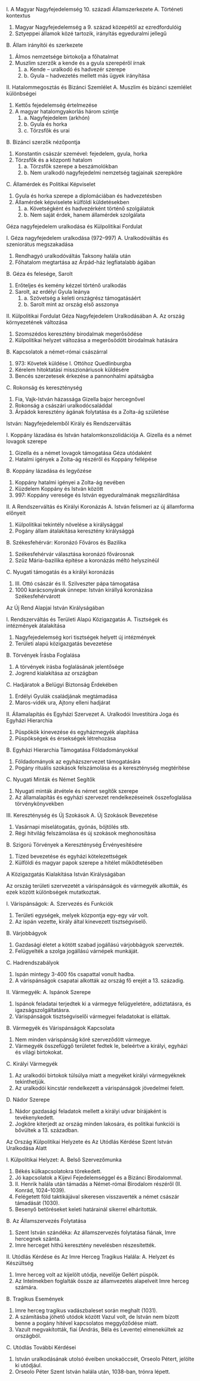   
I. A Magyar Nagyfejedelemség 10. századi Államszerkezete
A. Történeti kontextus
1. Magyar Nagyfejedelemség a 9. század közepétől az ezredfordulóig
2. Sztyeppei államok közé tartozik, irányítás egyeduralmi jellegű

B. Állam irányítói és szerkezete 
1. Álmos nemzetsége birtokolja a főhatalmat
2. Muszlim szerzők a kende és a gyula szerepéről írnak 
	1. a. Kende – uralkodó és hadvezér szerepe 
	2. b. Gyula – hadvezetés mellett más ügyek irányítása

II. Hatalommegosztás és Bizánci Szemlélet 
A. Muszlim és bizánci szemlélet különbségei 
1. Kettős fejedelemség értelmezése 
2. A magyar hatalomgyakorlás három szintje 
	1. a. Nagyfejedelem (arkhón) 
	2. b. Gyula és horka 
	3. c. Törzsfők és urai

B. Bizánci szerzők nézőpontja 
1. Konstantin császár szemével: fejedelem, gyula, horka 
2. Törzsfők és a központi hatalom 
	1. a. Törzsfők szerepe a beszámolókban 
	2. b. Nem uralkodó nagyfejedelmi nemzetség tagjainak szerepköre

C. Államérdek és Politikai Képviselet 
1. Gyula és horka szerepe a diplomáciában és hadvezetésben 
2. Államérdek képviselete külföldi küldetésekben 
	1. a. Követségként és hadvezérként történő szolgálatok
	2. b. Nem saját érdek, hanem államérdek szolgálata

Géza nagyfejedelem uralkodása és Külpolitikai Fordulat

I. Géza nagyfejedelem uralkodása (972–997)
A. Uralkodóváltás és szeniorátus megszakadása 
1. Rendhagyó uralkodóváltás Taksony halála után 
2. Főhatalom megtartása az Árpád-ház legfiatalabb ágában

B. Géza és felesége, Sarolt 
1. Erőteljes és kemény kézzel történő uralkodás 
2. Sarolt, az erdélyi Gyula leánya 
	1. a. Szövetség a keleti országrész támogatásáért 
	2. b. Sarolt mint az ország első asszonya

II. Külpolitikai Fordulat Géza Nagyfejedelem Uralkodásában 
A. Az ország környezetének változása 
1. Szomszédos keresztény birodalmak megerősödése 
2. Külpolitikai helyzet változása a megerősödött birodalmak hatására

B. Kapcsolatok a német-római császárral 
1. 973: Követek küldése I. Ottóhoz Quedlinburgba 
2. Kérelem hitoktatási misszionáriusok küldésére 
3. Bencés szerzetesek érkezése a pannonhalmi apátságba

C. Rokonság és kereszténység
1. Fia, Vajk-István házassága Gizella bajor hercegnővel 
2. Rokonság a császári uralkodócsaláddal 
3. Árpádok keresztény ágának folytatása és a Zolta-ág születése

István: Nagyfejedelemből Király és Rendszerváltás

I. Koppány lázadása és István hatalomkonszolidációja
A. Gizella és a német lovagok szerepe 
1. Gizella és a német lovagok támogatása Géza utódaként 
2. Hatalmi igények a Zolta-ág részéről és Koppány fellépése

B. Koppány lázadása és legyőzése 
1. Koppány hatalmi igényei a Zolta-ág nevében 
2. Küzdelem Koppány és István között 
3. 997: Koppány veresége és István egyeduralmának megszilárdítása

II. A Rendszerváltás és Királyi Koronázás 
A. István felismeri az új államforma előnyeit 
1. Külpolitikai tekintély növelése a királysággal 
2. Pogány állam átalakítása keresztény királysággá

B. Székesfehérvár: Koronázó Főváros és Bazilika 
1. Székesfehérvár választása koronázó fővárosnak 
2. Szűz Mária-bazilika építése a koronázás méltó helyszínéül

C. Nyugati támogatás és a királyi koronázás 
1. III. Ottó császár és II. Szilveszter pápa támogatása 
2. 1000 karácsonyának ünnepe: István királlyá koronázása Székesfehérvárott

Az Új Rend Alapjai István Királyságában

I. Rendszerváltás és Területi Alapú Közigazgatás 
A. Tisztségek és intézmények átalakítása 
1. Nagyfejedelemség kori tisztségek helyett új intézmények 
2. Területi alapú közigazgatás bevezetése

B. Törvények Írásba Foglalása 
1. A törvények írásba foglalásának jelentősége 
2. Jogrend kialakítása az országban

C. Hadjáratok a Belügyi Biztonság Érdekében 
1. Erdélyi Gyulák családjának megtámadása 
2. Maros-vidék ura, Ajtony elleni hadjárat

II. Államalapítás és Egyházi Szervezet 
A. Uralkodói Investitúra Joga és Egyházi Hierarchia 
1. Püspökök kinevezése és egyházmegyék alapítása 
2. Püspökségek és érsekségek létrehozása

B. Egyházi Hierarchia Támogatása Földadományokkal 
1. Földadományok az egyházszervezet támogatására 
2. Pogány rituális szokások felszámolása és a kereszténység megtérítése

C. Nyugati Minták és Német Segítők 
1. Nyugati minták átvétele és német segítők szerepe 
2. Az államalapítás és egyházi szervezet rendelkezéseinek összefoglalása törvénykönyvekben

III. Kereszténység és Új Szokások A. Új Szokások Bevezetése 
1. Vasárnapi miselátogatás, gyónás, böjtölés stb. 
2. Régi hitvilág felszámolása és új szokások meghonosítása

B. Szigorú Törvények a Kereszténység Érvényesítésére 
1. Tízed bevezetése és egyházi kötelezettségek 
2. Külföldi és magyar papok szerepe a hitélet működtetésében

A Közigazgatás Kialakítása István Királyságában

Az ország területi szervezetét a várispánságok és vármegyék alkották, és ezek között különbségek mutatkoztak.

I. Várispánságok: A. Szervezés és Funkciók 
1. Területi egységek, melyek központja egy-egy vár volt. 
2. Az ispán vezette, király által kinevezett tisztségviselő.

B. Várjobbágyok 
1. Gazdasági életet a kötött szabad jogállású várjobbágyok szervezték. 
2. Felügyelték a szolga jogállású várnépek munkáját.

C. Hadrendszabályok 
1. Ispán mintegy 3-400 fős csapattal vonult hadba. 
2. A várispánságok csapatai alkották az ország fő erejét a 13. századig.

II. Vármegyék: A. Ispánok Szerepe 
1. Ispánok feladatai terjedtek ki a vármegye felügyeletére, adóztatásra, és igazságszolgáltatásra. 
2. Várispánságok tisztségviselői vármegyei feladatokat is elláttak.

B. Vármegyék és Várispánságok Kapcsolata 
1. Nem minden várispánság köré szerveződött vármegye. 
2. Vármegyék összefüggő területet fedtek le, beleértve a királyi, egyházi és világi birtokokat.

C. Királyi Vármegyék 
1. Az uralkodói birtokok túlsúlya miatt a megyéket királyi vármegyéknek tekinthetjük. 
2. Az uralkodói kincstár rendelkezett a várispánságok jövedelmei felett.

D. Nádor Szerepe 
1. Nádor gazdasági feladatok mellett a királyi udvar bírájaként is tevékenykedett. 
2. Jogköre kiterjedt az ország minden lakosára, és politikai funkciói is bővültek a 13. században.

Az Ország Külpolitikai Helyzete és Az Utódlás Kérdése Szent István Uralkodása Alatt

I. Külpolitikai Helyzet: A. Belső Szervezőmunka 
1. Békés külkapcsolatokra törekedett. 
2. Jó kapcsolatok a Kijevi Fejedelemséggel és a Bizánci Birodalommal. 
3. II. Henrik halála után támadás a Német-római Birodalom részéről (II. Konrád, 1024–1039). 
4. Felégetett föld taktikájával sikeresen visszaverték a német császár támadását (1030). 
5. Besenyő betöréseket keleti határainál sikerrel elhárították.

B. Az Államszervezés Folytatása 
1. Szent István szándéka: Az államszervezés folytatása fiának, Imre hercegnek szánta. 
2. Imre herceget hithű keresztény nevelésben részesítették.

II. Utódlás Kérdése és Az Imre Herceg Tragikus Halála: A. Helyzet és Készültség 
1. Imre herceg volt az kijelölt utódja, nevelője Gellért püspök. 
2. Az Intelmekben foglalták össze az államvezetés alapelveit Imre herceg számára.

B. Tragikus Események 
1. Imre herceg tragikus vadászbaleset során meghalt (1031). 
2. A számításba jöhető utódok között Vazul volt, de István nem bízott benne a pogány hitével kapcsolatos meggyőződése miatt. 
3. Vazult megvakították, fiai (András, Béla és Levente) elmenekültek az országból.

C. Utódlás További Kérdései 
1. István uralkodásának utolsó éveiben unokaöccsét, Orseolo Pétert, jelölte ki utódjául. 
2. Orseolo Péter Szent István halála után, 1038-ban, trónra lépett.